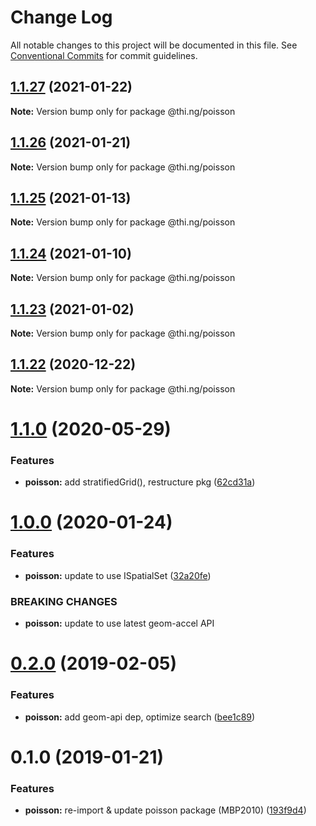 # Change Log

All notable changes to this project will be documented in this file.
See [Conventional Commits](https://conventionalcommits.org) for commit guidelines.

## [1.1.27](https://github.com/thi-ng/umbrella/compare/@thi.ng/poisson@1.1.26...@thi.ng/poisson@1.1.27) (2021-01-22)

**Note:** Version bump only for package @thi.ng/poisson





## [1.1.26](https://github.com/thi-ng/umbrella/compare/@thi.ng/poisson@1.1.25...@thi.ng/poisson@1.1.26) (2021-01-21)

**Note:** Version bump only for package @thi.ng/poisson





## [1.1.25](https://github.com/thi-ng/umbrella/compare/@thi.ng/poisson@1.1.24...@thi.ng/poisson@1.1.25) (2021-01-13)

**Note:** Version bump only for package @thi.ng/poisson





## [1.1.24](https://github.com/thi-ng/umbrella/compare/@thi.ng/poisson@1.1.23...@thi.ng/poisson@1.1.24) (2021-01-10)

**Note:** Version bump only for package @thi.ng/poisson





## [1.1.23](https://github.com/thi-ng/umbrella/compare/@thi.ng/poisson@1.1.22...@thi.ng/poisson@1.1.23) (2021-01-02)

**Note:** Version bump only for package @thi.ng/poisson





## [1.1.22](https://github.com/thi-ng/umbrella/compare/@thi.ng/poisson@1.1.21...@thi.ng/poisson@1.1.22) (2020-12-22)

**Note:** Version bump only for package @thi.ng/poisson





# [1.1.0](https://github.com/thi-ng/umbrella/compare/@thi.ng/poisson@1.0.17...@thi.ng/poisson@1.1.0) (2020-05-29)


### Features

* **poisson:** add stratifiedGrid(), restructure pkg ([62cd31a](https://github.com/thi-ng/umbrella/commit/62cd31a87236daaf4089543aa49e847827bb8b55))





# [1.0.0](https://github.com/thi-ng/umbrella/compare/@thi.ng/poisson@0.2.27...@thi.ng/poisson@1.0.0) (2020-01-24)

### Features

* **poisson:** update to use ISpatialSet ([32a20fe](https://github.com/thi-ng/umbrella/commit/32a20fee6dadeed62610ef7d83c1824775cb28af))

### BREAKING CHANGES

* **poisson:** update to use latest geom-accel API

# [0.2.0](https://github.com/thi-ng/umbrella/compare/@thi.ng/poisson@0.1.2...@thi.ng/poisson@0.2.0) (2019-02-05)

### Features

* **poisson:** add geom-api dep, optimize search ([bee1c89](https://github.com/thi-ng/umbrella/commit/bee1c89))

# 0.1.0 (2019-01-21)

### Features

* **poisson:** re-import & update poisson package (MBP2010) ([193f9d4](https://github.com/thi-ng/umbrella/commit/193f9d4))
